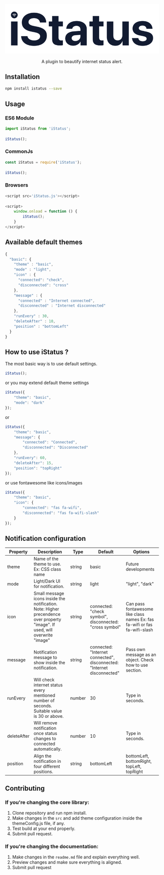 <div align="center">
  <a href="#">
    <img src="https://raw.githubusercontent.com/mrityunjay38/iStatus/master/assets/iStatus-logo.png">
  </a>
</div>
<p align="center">A plugin to beautify internet status alert.</p>

## Installation
```bash
npm install istatus --save
```

## Usage

### ES6 Module
```javascript
import iStatus from 'iStatus';

iStatus();
```

### CommonJs
```javascript
const iStatus = require('iStatus');

iStatus();
```

### Browsers
```javascript
<script src='iStatus.js'></script>

<script>
    window.onload = function () {
        iStatus();
    }
</script>
```

## Available default themes

```javascript
{
  "basic": {
    "theme" : "basic",
    "mode" : "light",
    "icon" : {
      "connected": "check",
      "disconnected": "cross"
    },
    "message" : {
      "connected" : "Internet connected",
      "disconnected" : "Internet disconnected"
    },
    "runEvery" : 30,
    "deleteAfter" : 10,
    "position" : "bottomLeft"
  }
}
```

## How to use iStatus ?

The most basic way is to use default settings.
```javascript
iStatus();
```
or you may extend default theme settings
```javascript
iStatus({
    "theme": "basic",
    "mode": "dark"
});
```
or 
```javascript
iStatus({
    "theme": "basic",
    "message": {
        "connected": "Connected",
        "disconnected": "Disconnected"
    },
    "runEvery": 60,
    "deleteAfter": 15,
    "position": "topRight"
});
```
or use fontawesome like icons/images
```javascript
iStatus({
    "theme": "basic",
    "icon": {
        "connected": "fas fa-wifi",
        "disconnected": "fas fa-wifi-slash"
    }
});
```

## Notification configuration

| Property    | Description                                                                                                                   | Type   | Default                                                                | Options                                                                     |
|-------------|-------------------------------------------------------------------------------------------------------------------------------|--------|------------------------------------------------------------------------|-----------------------------------------------------------------------------|
| theme       | Name of the theme to use. Ex: CSS class name                                                                                  | string | basic                                                                  | Future developments                                                         |
| mode        | Light/Dark UI for notification.                                                                                               | string | light                                                                  | "light", "dark"                                                             |
| icon        | Small message icons inside the notification.  Note: Higher precendence over property "image". If used, will overwrite "image" | string | connected: "check symbol", disconnected: "cross symbol"                | Can pass fontawesome like class names  Ex: fas fa-wifi or fas fa-wifi-slash |
| message     | Notification message to show inside the notification.                                                                         | string | connected: "Internet connected", disconnected: "Internet disconnected" | Pass own message as an object. Check how to use section.                    |
| runEvery    | Will check internet status every mentioned number of seconds. Suitable value is 30 or above.                                  | number | 30                                                                     | Type in seconds.                                                            |
| deleteAfter | Will remove notification once status changes to connected automatically.                                                      | number | 10                                                                     | Type in seconds.                                                            |
| position    | Align the notification in four different positions.                                                                           | string | bottomLeft                                                             | bottomLeft, bottomRight, topLeft, topRight                                  |

## Contributing

### If you're changing the core library:
1. Clone repository and run npm install.
2. Make changes in the `src` and add theme configuration inside the themeConfig.js file, if any.
3. Test build at your end properly.
4. Submit pull request.

### If you're changing the documentation:
1. Make changes in the `readme.md` file and explain everything well.
2. Preview changes and make sure everything is aligned.
3. Submit pull request
